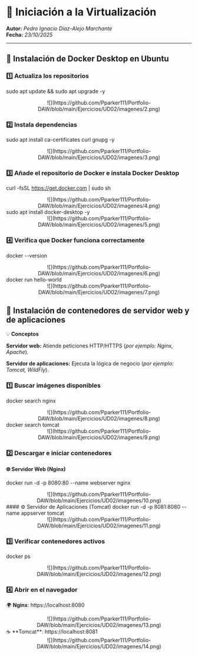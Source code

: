 # 🧠 Iniciación a la Virtualización  

**Autor:** *Pedro Ignacio Díaz-Alejo Marchante*  
**Fecha:** *23/10/2025*  

---

## 🚀 Instalación de Docker Desktop en Ubuntu  

### 1️⃣ Actualiza los repositorios  
   sudo apt update && sudo apt upgrade -y
   <div style="text-align: center;">
   ![](https://github.com/Pparker111/Portfolio-DAW/blob/main/Ejercicios/UD02/imagenes/2.png)  
   </div>

### 2️⃣ Instala dependencias
   sudo apt install ca-certificates curl gnupg -y
   <div style="text-align: center;">
   ![](https://github.com/Pparker111/Portfolio-DAW/blob/main/Ejercicios/UD02/imagenes/3.png)  
   </div>

### 3️⃣ Añade el repositorio de Docker e instala Docker Desktop
   curl -fsSL https://get.docker.com | sudo sh
   <div style="text-align: center;">
   ![](https://github.com/Pparker111/Portfolio-DAW/blob/main/Ejercicios/UD02/imagenes/4.png)  
   </div>
   sudo apt install docker-desktop -y
   <div style="text-align: center;">
   ![](https://github.com/Pparker111/Portfolio-DAW/blob/main/Ejercicios/UD02/imagenes/5.png)  
   </div>

### 4️⃣ Verifica que Docker funciona correctamente
   docker --version  
   <div style="text-align: center;">
   ![](https://github.com/Pparker111/Portfolio-DAW/blob/main/Ejercicios/UD02/imagenes/6.png)  
   </div>
   docker run hello-world
   <div style="text-align: center;">
   ![](https://github.com/Pparker111/Portfolio-DAW/blob/main/Ejercicios/UD02/imagenes/7.png)  
   </div>

## 🧱 Instalación de contenedores de servidor web y de aplicaciones
💡 **Conceptos**

**Servidor web:** Atiende peticiones HTTP/HTTPS (*por ejemplo: Nginx, Apache*).

**Servidor de aplicaciones:** Ejecuta la lógica de negocio (*por ejemplo: Tomcat, WildFly*).

### 1️⃣ Buscar imágenes disponibles
   docker search nginx
   <div style="text-align: center;">
   ![](https://github.com/Pparker111/Portfolio-DAW/blob/main/Ejercicios/UD02/imagenes/8.png)  
   </div>
   docker search tomcat
   <div style="text-align: center;">
   ![](https://github.com/Pparker111/Portfolio-DAW/blob/main/Ejercicios/UD02/imagenes/9.png)  
   </div>

### 2️⃣ Descargar e iniciar contenedores
#### 🌐 Servidor Web (Nginx)
   docker run -d -p 8080:80 --name webserver nginx
   <div style="text-align: center;">
   ![](https://github.com/Pparker111/Portfolio-DAW/blob/main/Ejercicios/UD02/imagenes/10.png)  
   </div>
#### ⚙️ Servidor de Aplicaciones (Tomcat)
   docker run -d -p 8081:8080 --name appserver tomcat
   <div style="text-align: center;">
   ![](https://github.com/Pparker111/Portfolio-DAW/blob/main/Ejercicios/UD02/imagenes/11.png)  
   </div>

### 3️⃣ Verificar contenedores activos
   docker ps
   <div style="text-align: center;">
   ![](https://github.com/Pparker111/Portfolio-DAW/blob/main/Ejercicios/UD02/imagenes/12.png)  
   </div>

### 4️⃣ Abrir en el navegador
🌍 **Nginx**: https://localhost:8080
   <div style="text-align: center;">
   ![](https://github.com/Pparker111/Portfolio-DAW/blob/main/Ejercicios/UD02/imagenes/13.png)  
   </div>
☕ **Tomcat**: https://localhost:8081
   <div style="text-align: center;">
   ![](https://github.com/Pparker111/Portfolio-DAW/blob/main/Ejercicios/UD02/imagenes/14.png)
   </div>
